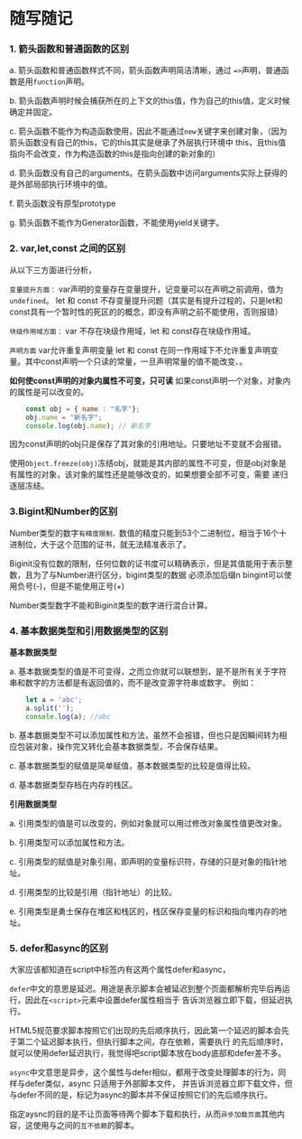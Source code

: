 # 随写随记

### 1. 箭头函数和普通函数的区别

a. 箭头函数和普通函数样式不同，箭头函数声明简洁清晰，通过 `=>`声明，普通函数是用`function`声明。

b. 箭头函数声明时候会捕获所在的上下文的this值，作为自己的this值，定义时候确定并固定。

c. 箭头函数不能作为构造函数使用，因此不能通过`new`关键字来创建对象，（因为箭头函数没有自己的this，它的this其实是继承了外层执行环境中
this，且this值指向不会改变，作为构造函数的this是指向创建的新对象的）

d. 箭头函数没有自己的arguments。在箭头函数中访问arguments实际上获得的是外部局部执行环境中的值。

f. 箭头函数没有原型prototype

g. 箭头函数不能作为Generator函数，不能使用yield关键字。

### 2. var,let,const 之间的区别

从以下三方面进行分析，

`变量提升方面：` var声明的变量存在变量提升，记变量可以在声明之前调用，值为`undefined`。
let 和 const 不存变量提升问题（其实是有提升过程的，只是let和const具有一个暂时性的死区的的概念，即没有声明之前不能使用，否则报错）


`块级作用域方面：` var 不存在块级作用域，let 和 const存在块级作用域。

`声明方面` var允许重复声明变量 let 和 const 在同一作用域下不允许重复声明变量。其中const声明一个只读的常量，一旦声明常量的值不能改变、。

**如何使const声明的对象内属性不可变，只可读**
如果const声明一个对象，对象内的属性是可以改变的。
```js
    const obj = { name : "名字"};
    obj.name = "新名字";
    console.log(obj.name); // 新名字 
```

因为const声明的obj只是保存了其对象的引用地址。只要地址不变就不会报错。

使用`Object.freeze(obj)`冻结obj，就能是其内部的属性不可变，但是obj对象是有属性的对象，该对象的属性还是能够改变的，如果想要全部不可变，需要
递归逐层冻结。

### 3.Bigint和Number的区别

Number类型的数字`有精度限制，`数值的精度只能到53个二进制位，相当于16个十进制位，大于这个范围的证书，就无法精准表示了。

Biginit没有位数的限制，任何位数的证书度可以精确表示，但是其值能用于表示整数，且为了与Number进行区分，bigint类型的数据
必须添加后缀n bingint可以使用负号(-)，但是不能使用正号(+)

Number类型数字不能和Biginit类型的数字进行混合计算。

### 4. 基本数据类型和引用数据类型的区别

**基本数据类型**

a. 基本数据类型的值是不可变得，之而立你就可以联想到，是不是所有关于字符串和数字的方法都是有返回值的，而不是改变源字符串或数字。
例如：
```js
    let a = 'abc';
    a.split('');
    console.log(a); //abc
```

b. 基本数据类型不可以添加属性和方法，虽然不会报错，但也只是因瞬间转为相应包装对象，操作完又转化会基本数据类型，不会保存结果。

c. 基本数据类型的赋值是简单赋值，基本数据类型的比较是值得比较。

d. 基本数据类型存档在内存的栈区。

**引用数据类型**

a. 引用类型的值是可以改变的，例如对象就可以用过修改对象属性值更改对象。

b. 引用类型可以添加属性和方法。

c. 引用类型的赋值是对象引用，即声明的变量标识符，存储的只是对象的指针地址。

d. 引用类型的比较是引用（指针地址）的比较。

e. 引用类型是勇士保存在堆区和栈区的，栈区保存变量的标识和指向堆内存的地址。


### 5. defer和async的区别

大家应该都知道在script中标签内有这两个属性defer和async，

`defer`中文的意思是延迟。用途是表示脚本会被延迟到整个页面都解析完毕后再运行，因此在`<script>`元素中设置defer属性相当于
告诉浏览器立即下载，但延迟执行。

HTML5规范要求脚本按照它们出现的先后顺序执行，因此第一个延迟的脚本会先于第二个延迟脚本执行，但执行脚本之间，存在依赖，需要执行
的先后顺序时，就可以使用defer延迟执行，我觉得吧script脚本放在body底部和defer差不多。

`async`中文意思是异步，这个属性与defer相似，都用于改变处理脚本的行为，同样与defer类似，async 只适用于外部脚本文件，
并告诉浏览器立即下载文件，但与defer不同的是，标记为async的脚本并不保证按照它们的先后顺序执行。

指定aysnc的目的是不让页面等待两个脚本下载和执行，从而`异步加载页面`其他内容，这使用与之间的`互不依赖`的脚本。

